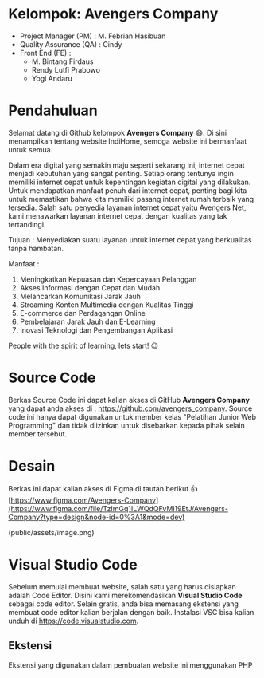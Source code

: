# Kelompok: Avengers Company
  * Project Manager (PM) : M. Febrian Hasibuan 
  * Quality Assurance (QA) : Cindy
  * Front End (FE) :
    - M. Bintang Firdaus
    - Rendy Lutfi Prabowo
    - Yogi Andaru

# Pendahuluan
Selamat datang di Github kelompok **Avengers Company** 😄. Di sini menampilkan tentang website IndiHome, semoga website ini bermanfaat untuk semua. 

Dalam era digital yang semakin maju seperti sekarang ini, internet cepat menjadi kebutuhan yang sangat penting. Setiap orang tentunya ingin memiliki internet cepat untuk kepentingan kegiatan digital yang dilakukan. 
Untuk mendapatkan manfaat penuh dari internet cepat, penting bagi kita untuk memastikan bahwa kita memiliki pasang internet rumah terbaik yang tersedia. Salah satu penyedia layanan internet cepat yaitu Avengers Net, kami menawarkan layanan internet cepat dengan kualitas yang tak tertandingi.

Tujuan : Menyediakan suatu layanan untuk internet cepat yang berkualitas tanpa hambatan. 

Manfaat :
1. Meningkatkan Kepuasan dan Kepercayaan Pelanggan
2. Akses Informasi dengan Cepat dan Mudah
3. Melancarkan Komunikasi Jarak Jauh
4. Streaming Konten Multimedia dengan Kualitas Tinggi
5. E-commerce dan Perdagangan Online
6. Pembelajaran Jarak Jauh dan E-Learning
7. Inovasi Teknologi dan Pengembangan Aplikasi

People with the spirit of learning, lets start! 😉

# Source Code
Berkas Source Code ini dapat kalian akses di GitHub **Avengers Company** yang dapat anda akses di : https://github.com/avengers_company.
Source code ini hanya dapat digunakan untuk member kelas "Pelatihan Junior Web Programming" dan tidak diizinkan untuk disebarkan kepada pihak selain member tersebut.

# Desain
Berkas ini dapat kalian akses di Figma di tautan berikut 👍
[https://www.figma.com/Avengers-Company](https://www.figma.com/file/TzImGq1ILWQdQFvMi19EtJ/Avengers-Company?type=design&node-id=0%3A1&mode=dev)

(public/assets/image.png)

# Visual Studio Code
Sebelum memulai membuat website, salah satu yang harus disiapkan adalah Code Editor. Disini kami merekomendasikan **Visual Studio Code** sebagai code editor. Selain gratis, anda bisa memasang ekstensi yang membuat code editor kalian berjalan dengan baik. Instalasi VSC bisa kalian unduh di https://code.visualstudio.com.

## Ekstensi
Ekstensi yang digunakan dalam pembuatan website ini menggunakan PHP
